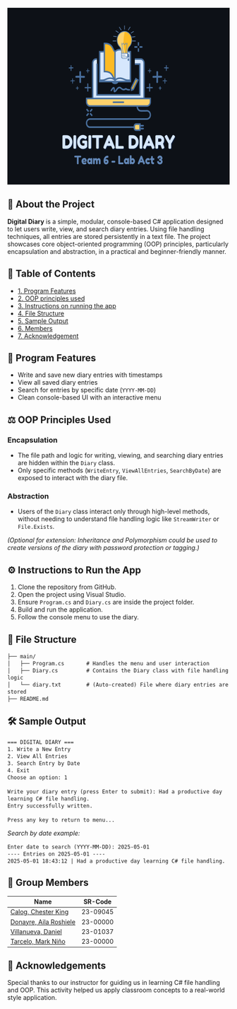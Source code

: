 <p align="center">
  <img src="logo1.png" width="600" height="400" alt="LogoInsert"> 
</p>

## 🌟 About the Project
**Digital Diary** is a simple, modular, console-based C# application designed to let users write, view, and search diary entries. Using file handling techniques, all entries are stored persistently in a text file. The project showcases core object-oriented programming (OOP) principles, particularly encapsulation and abstraction, in a practical and beginner-friendly manner.

## 📔 Table of Contents
-  [1. Program Features](#proj-feat)
-  [2. OOP principles used](#OOP)
-  [3. Instructions on running the app](#inst)
-  [4. File Structure](#struct)
-  [5. Sample Output](#output)
-  [6. Members](#member) 
-  [7. Acknowledgement](#ack) 

## <a id="proj-feat">🎯 Program Features</a>
- Write and save new diary entries with timestamps
- View all saved diary entries
- Search for entries by specific date (`YYYY-MM-DD`)
- Clean console-based UI with an interactive menu

## <a id="OOP">⚖️ OOP Principles Used</a>

### Encapsulation
- The file path and logic for writing, viewing, and searching diary entries are hidden within the `Diary` class.
- Only specific methods (`WriteEntry`, `ViewAllEntries`, `SearchByDate`) are exposed to interact with the diary file.

### Abstraction
- Users of the `Diary` class interact only through high-level methods, without needing to understand file handling logic like `StreamWriter` or `File.Exists`.

*(Optional for extension: Inheritance and Polymorphism could be used to create versions of the diary with password protection or tagging.)*

## <a id="inst">⚙️ Instructions to Run the App</a>
1. Clone the repository from GitHub.
2. Open the project using Visual Studio.
3. Ensure `Program.cs` and `Diary.cs` are inside the project folder.
4. Build and run the application.
5. Follow the console menu to use the diary.

## <a id="struct">📁 File Structure</a>
```
├── main/
│   ├── Program.cs       # Handles the menu and user interaction
│   ├── Diary.cs         # Contains the Diary class with file handling logic
│   └── diary.txt        # (Auto-created) File where diary entries are stored
├── README.md
```

## <a id="output">🛠️ Sample Output</a>
```
=== DIGITAL DIARY ===
1. Write a New Entry
2. View All Entries
3. Search Entry by Date
4. Exit
Choose an option: 1

Write your diary entry (press Enter to submit): Had a productive day learning C# file handling.
Entry successfully written.

Press any key to return to menu...
```

_Search by date example:_
```
Enter date to search (YYYY-MM-DD): 2025-05-01
---- Entries on 2025-05-01 ----
2025-05-01 18:43:12 | Had a productive day learning C# file handling.
```

## <a id="member">👥 Group Members</a>
| Name | SR-Code | 
|------|---------|
| [Calog, Chester King](https://github.com/ChesterCalog) | 23-09045 |   
| [Donayre, Aila Roshiele](https://github.com/CambaRalphVincent-23-02389) | 23-00000 |  
| [Villanueva, Daniel](https://github.com/ErixCrisostomo) | 23-01037 | 
| [Tarcelo, Mark Niño](https://github.com/Paul-Raimiel-Gonda) | 23-00000 | 

## <a id="ack">💎 Acknowledgements</a>
Special thanks to our instructor for guiding us in learning C# file handling and OOP. This activity helped us apply classroom concepts to a real-world style application.
